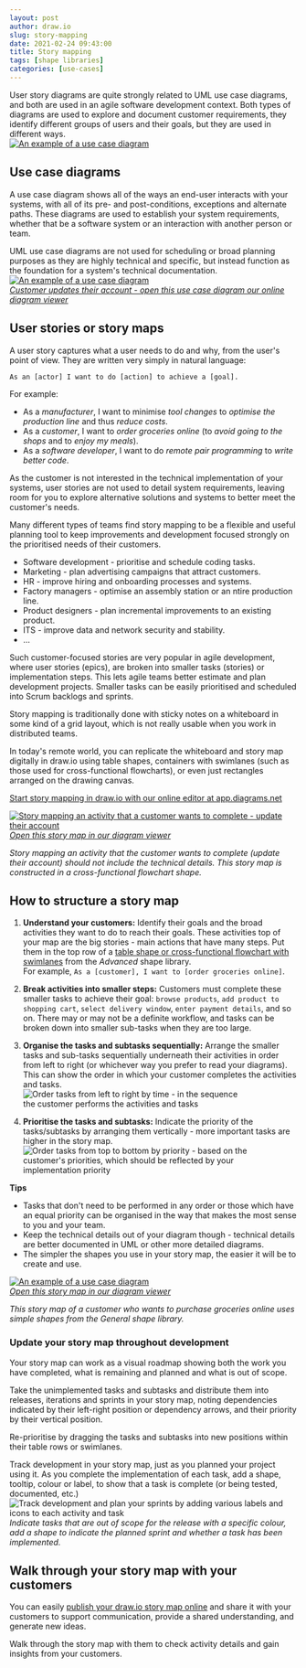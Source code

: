 ```yaml
---
layout: post
author: draw.io
slug: story-mapping
date: 2021-02-24 09:43:00
title: Story mapping 
tags: [shape libraries]
categories: [use-cases]
---
```


User story diagrams are quite strongly related to UML use case diagrams, and both are used in an agile software development context. Both types of diagrams are used to explore and document customer requirements, they identify different groups of users and their goals, but they are used in different ways. 
<br />[<img src="/assets/img/blog/story-mapping-example-purchase-groceries.png" style="width=100%;max-width:500px;height:auto;" alt="An example of a use case diagram">](https://viewer.diagrams.net/?lightbox=1&highlight=0000ff&edit=_blank&layers=1&nav=1&title=#Uhttps%3A%2F%2Fraw.githubusercontent.com%2Fjgraph%2Fdrawio-diagrams%2Fmaster%2Fblog%2Fstory-map.drawio)

## Use case diagrams

A use case diagram shows all of the ways an end-user interacts with your systems, with all of its pre- and post-conditions, exceptions and alternate paths. These diagrams are used to establish your system requirements, whether that be a software system or an interaction with another person or team. 

UML use case diagrams are not used for scheduling or broad planning purposes as they are highly technical and specific, but instead function as the foundation for a system's technical documentation. 
<br />[<img src="/assets/img/blog/uml-use-case-example.png" style="width=100%;max-width:500px;height:auto;" alt="An example of a use case diagram">](https://app.diagrams.net/?lightbox=1&highlight=0000ff&edit=_blank&layers=1&nav=1&title=#Uhttps%3A%2F%2Fraw.githubusercontent.com%2Fjgraph%2Fdrawio-diagrams%2Fdev%2Fexamples%2Fuml-use-case-example.drawio)
<br />[_Customer updates their account - open this use case diagram our online diagram viewer_](https://app.diagrams.net/?lightbox=1&highlight=0000ff&edit=_blank&layers=1&nav=1&title=#Uhttps%3A%2F%2Fraw.githubusercontent.com%2Fjgraph%2Fdrawio-diagrams%2Fdev%2Fexamples%2Fuml-use-case-example.drawio)

## User stories or story maps

A user story captures what a user needs to do and why, from the user's point of view. They are written very simply in natural language:

```As an [actor] I want to do [action] to achieve a [goal].```

For example: 
* As a _manufacturer_, I want to minimise _tool changes_ to _optimise the production line_ and thus _reduce costs_.
* As a _customer_, I want to _order groceries online_ (to _avoid going to the shops_ and to _enjoy my meals_).
* As a _software developer_, I want to do _remote pair programming_ to _write better code_.

As the customer is not interested in the technical implementation of your systems, user stories are not used to detail system requirements, leaving room for you to explore alternative solutions and systems to better meet the customer's needs.

Many different types of teams find story mapping to be a flexible and useful planning tool to keep improvements and development focused strongly on the prioritised needs of their customers.

* Software development - prioritise and schedule coding tasks.
* Marketing - plan advertising campaigns that attract customers.
* HR - improve hiring and onboarding processes and systems.
* Factory managers - optimise an assembly station or an ntire production line.
* Product designers - plan incremental improvements to an existing product.
* ITS - improve data and network security and stability.
* ...

Such customer-focused stories are very popular in agile development, where user stories (epics), are broken into smaller tasks (stories) or implementation steps. This lets agile teams better estimate and plan development projects. Smaller tasks can be easily prioritised and scheduled into Scrum backlogs and sprints. 

Story mapping is traditionally done with sticky notes on a whiteboard in some kind of a grid layout, which is not really usable when you work in distributed teams. 

In today's remote world, you can replicate the whiteboard and story map digitally in draw.io using table shapes, containers with swimlanes (such as those used for cross-functional flowcharts), or even just rectangles arranged on the drawing canvas. 

[Start story mapping in draw.io with our online editor at app.diagrams.net](https://app.diagrams.net/?splash=0)

[<img src="/assets/img/blog/story-mapping-example-update-account.png" style="max-width:100%;height:auto;" alt="Story mapping an activity that a customer wants to complete - update their account">](https://viewer.diagrams.net/?lightbox=1&highlight=0000ff&page=1&edit=_blank&layers=1&nav=1&title=#Uhttps%3A%2F%2Fraw.githubusercontent.com%2Fjgraph%2Fdrawio-diagrams%2Fmaster%2Fblog%2Fstory-map.drawio)
<br />[_Open this story map in our diagram viewer_](https://viewer.diagrams.net/?lightbox=1&highlight=0000ff&page=1&edit=_blank&layers=1&nav=1&title=#Uhttps%3A%2F%2Fraw.githubusercontent.com%2Fjgraph%2Fdrawio-diagrams%2Fmaster%2Fblog%2Fstory-map.drawio)

_Story mapping an activity that the customer wants to complete (update their account) should not include the technical details. This story map is constructed in a cross-functional flowchart shape._

## How to structure a story map

1. **Understand your customers:** Identify their goals and the broad activities they want to do to reach their goals. These activities top of your map are the big stories - main actions that have many steps. Put them in the top row of a [table shape or cross-functional flowchart with swimlanes](/blog/tables.html) from the _Advanced_ shape library. 
<br />For example, ``As a [customer], I want to [order groceries online]``. 

2. **Break activities into smaller steps:** Customers must complete these smaller tasks to achieve their goal: ``browse products``, ``add product to shopping cart``, ``select delivery window``, ``enter payment details``, and so on. There may or may not be a definite workflow, and tasks can be broken down into smaller sub-tasks when they are too large.

3. **Organise the tasks and subtasks sequentially:** Arrange the smaller tasks and sub-tasks sequentially underneath their activities in order from left to right (or whichever way you prefer to read your diagrams). This can show the order in which your customer completes the activities and tasks.
<br /><img src="/assets/img/blog/story-mapping-order-by-time.png" style="width=100%;max-width:400px;height:auto;" alt="Order tasks from left to right by time - in the sequence the customer performs the activities and tasks">

4. **Prioritise the tasks and subtasks:** Indicate the priority of the tasks/subtasks by arranging them vertically - more important tasks are higher in the story map.
<br /><img src="/assets/img/blog/story-mapping-order-by-priority.png" style="width=100%;max-width:400px;height:auto;" alt="Order tasks from top to bottom by priority - based on the customer's priorities, which should be reflected by your implementation priority">

**Tips** 

* Tasks that don't need to be performed in any order or those which have an equal priority can be organised in the way that makes the most sense to you and your team.
* Keep the technical details out of your diagram though - technical details are better documented in UML or other more detailed diagrams.
* The simpler the shapes you use in your story map, the easier it will be to create and use. 

[<img src="/assets/img/blog/story-mapping-example-purchase-groceries.png" style="max-width:100%;height:auto;" alt="An example of a use case diagram">](https://viewer.diagrams.net/?lightbox=1&highlight=0000ff&edit=_blank&layers=1&nav=1&title=#Uhttps%3A%2F%2Fraw.githubusercontent.com%2Fjgraph%2Fdrawio-diagrams%2Fmaster%2Fblog%2Fstory-map.drawio)
<br />[_Open this story map in our diagram viewer_](https://viewer.diagrams.net/?lightbox=1&highlight=0000ff&edit=_blank&layers=1&nav=1&title=#Uhttps%3A%2F%2Fraw.githubusercontent.com%2Fjgraph%2Fdrawio-diagrams%2Fmaster%2Fblog%2Fstory-map.drawio)

_This story map of a customer who wants to purchase groceries online uses simple shapes from the General shape library._

### Update your story map throughout development

Your story map can work as a visual roadmap showing both the work you have completed, what is remaining and planned and what is out of scope.

Take the unimplemented tasks and subtasks and distribute them into releases, iterations and sprints in your story map, noting dependencies indicated by their left-right position or dependency arrows, and their priority by their vertical position. 

Re-prioritise by dragging the tasks and subtasks into new positions within their table rows or swimlanes.

Track development in your story map, just as you planned your project using it. As you complete the implementation of each task, add a shape, tooltip, colour or label, to show that a task is complete (or being tested, documented, etc.)
<br /><img src="/assets/img/blog/story-mapping-sprints.png" style="width=100%;max-width:500px;height:auto;" alt="Track development and plan your sprints by adding various labels and icons to each activity and task"> 
<br />_Indicate tasks that are out of scope for the release with a specific colour, add a shape to indicate the planned sprint and whether a task has been implemented._

## Walk through your story map with your customers

You can easily [publish your draw.io story map online](/blog/share-diagrams-via-google.html) and share it with your customers to support communication, provide a shared understanding, and generate new ideas. 

Walk through the story map with them to check activity details and gain insights from your customers. 